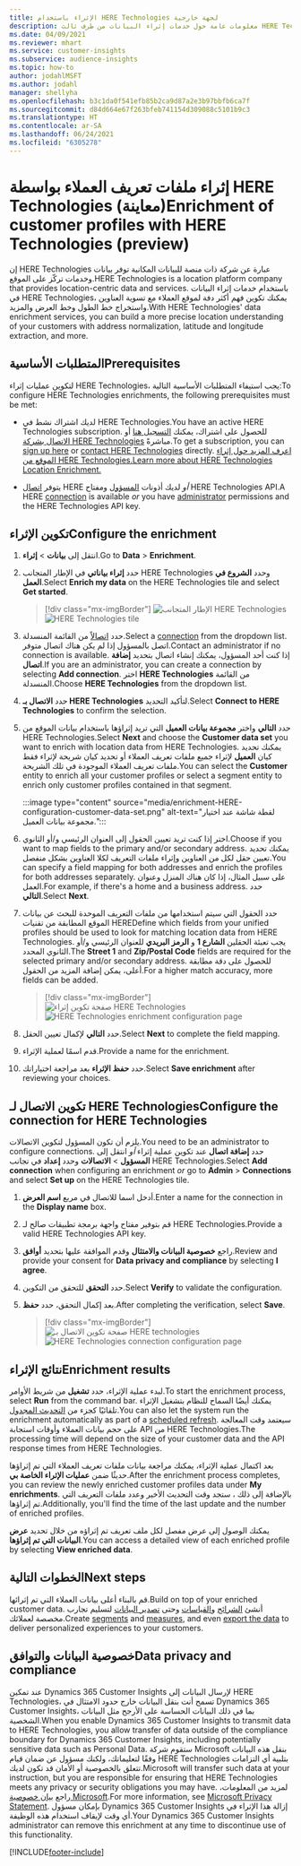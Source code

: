```yaml
---
title: الإثراء باستخدام HERE Technologies لجهة خارجية
description: معلومات عامة حول خدمات إثراء البيانات من طرف ثالث HERE Technologies.
ms.date: 04/09/2021
ms.reviewer: mhart
ms.service: customer-insights
ms.subservice: audience-insights
ms.topic: how-to
author: jodahlMSFT
ms.author: jodahl
manager: shellyha
ms.openlocfilehash: b3c1da0f541efb85b2ca9d87a2e3b97bbfb6ca7f
ms.sourcegitcommit: d84d664e67f263bfeb741154d309088c5101b9c3
ms.translationtype: HT
ms.contentlocale: ar-SA
ms.lasthandoff: 06/24/2021
ms.locfileid: "6305278"
---
```

# <a name="enrichment-of-customer-profiles-with-here-technologies-preview"></a><span data-ttu-id="c7d33-103">إثراء ملفات تعريف العملاء بواسطة HERE Technologies (معاينة)</span><span class="sxs-lookup"><span data-stu-id="c7d33-103">Enrichment of customer profiles with HERE Technologies (preview)</span></span>

<span data-ttu-id="c7d33-104">إن HERE Technologies عبارة عن شركة ذات منصة للبيانات المكانية توفر بيانات وخدمات تركّز على الموقع.</span><span class="sxs-lookup"><span data-stu-id="c7d33-104">HERE Technologies is a location platform company that provides location-centric data and services.</span></span> <span data-ttu-id="c7d33-105">باستخدام خدمات إثراء البيانات في HERE Technologies، يمكنك تكوين فهم أكثر دفة لموقع العملاء مع تسوية العناوين واستخراج خط الطول وخط العرض والمزيد.</span><span class="sxs-lookup"><span data-stu-id="c7d33-105">With HERE Technologies' data enrichment services, you can build a more precise location understanding of your customers with address normalization, latitude and longitude extraction, and more.</span></span>

## <a name="prerequisites"></a><span data-ttu-id="c7d33-106">المتطلبات الأساسية</span><span class="sxs-lookup"><span data-stu-id="c7d33-106">Prerequisites</span></span>

<span data-ttu-id="c7d33-107">لتكوين عمليات إثراء HERE Technologies، يجب استيفاء المتطلبات الأساسية التالية:</span><span class="sxs-lookup"><span data-stu-id="c7d33-107">To configure HERE Technologies enrichments, the following prerequisites must be met:</span></span>

- <span data-ttu-id="c7d33-108">لديك اشتراك نشط في HERE Technologies.</span><span class="sxs-lookup"><span data-stu-id="c7d33-108">You have an active HERE Technologies subscription.</span></span> <span data-ttu-id="c7d33-109">للحصول على اشتراك، يمكنك [التسجيل هنا](https://developer.here.com/sign-up?utm_medium=referral&utm_source=Microsoft-Dynamics-CI&create=Freemium-Basic) أو [الاتصال بشركة HERE Technologies](https://developer.here.com/help?utm_medium=referral&utm_source=Microsoft-Dynamics-CI#how-can-we-help-you) مباشرةً.</span><span class="sxs-lookup"><span data-stu-id="c7d33-109">To get a subscription, you can [sign up here](https://developer.here.com/sign-up?utm_medium=referral&utm_source=Microsoft-Dynamics-CI&create=Freemium-Basic) or [contact HERE Technologies](https://developer.here.com/help?utm_medium=referral&utm_source=Microsoft-Dynamics-CI#how-can-we-help-you) directly.</span></span> [<span data-ttu-id="c7d33-110">اعرف المزيد حول إثراء الموقع من HERE Technologies.</span><span class="sxs-lookup"><span data-stu-id="c7d33-110">Learn more about HERE Technologies Location Enrichment.</span></span>](https://developer.here.com/location-enrichment?cid=Dev-MicrosoftDynamics-DB-0-Dev-&utm_source=MicrosoftDynamics&utm_medium=referral&utm_campaign=Online_Dev_ReferralMicrosoft)

- <span data-ttu-id="c7d33-111">يتوفر [اتصال](connections.md) HERE *أو* لديك أذونات [المسؤول](permissions.md#administrator) ومفتاح HERE Technologies API.</span><span class="sxs-lookup"><span data-stu-id="c7d33-111">A HERE [connection](connections.md) is available *or* you have [administrator](permissions.md#administrator) permissions and the HERE Technologies API key.</span></span>

## <a name="configure-the-enrichment"></a><span data-ttu-id="c7d33-112">تكوين الإثراء</span><span class="sxs-lookup"><span data-stu-id="c7d33-112">Configure the enrichment</span></span>

1. <span data-ttu-id="c7d33-113">انتقل إلى **بيانات** > **إثراء**.</span><span class="sxs-lookup"><span data-stu-id="c7d33-113">Go to **Data** > **Enrichment**.</span></span> 

1. <span data-ttu-id="c7d33-114">حدد **إثراء بياناتي** في الإطار المتجانب HERE Technologies وحدد **الشروع في العمل**.</span><span class="sxs-lookup"><span data-stu-id="c7d33-114">Select **Enrich my data** on the HERE Technologies tile and select **Get started**.</span></span>

   > [!div class="mx-imgBorder"]
   > <span data-ttu-id="c7d33-115">![الإطار المتجانب HERE Technologies](media/HERE-tile.png "الإطار المتجانب HERE Technologies")</span><span class="sxs-lookup"><span data-stu-id="c7d33-115">![HERE Technologies tile](media/HERE-tile.png "HERE Technologies tile")</span></span>

1. <span data-ttu-id="c7d33-116">حدد [اتصالاً](connections.md) من القائمة المنسدلة.</span><span class="sxs-lookup"><span data-stu-id="c7d33-116">Select a [connection](connections.md) from the dropdown list.</span></span> <span data-ttu-id="c7d33-117">اتصل بالمسؤول إذا لم يكن هناك اتصال متوفر.</span><span class="sxs-lookup"><span data-stu-id="c7d33-117">Contact  an administrator if no connection is available.</span></span> <span data-ttu-id="c7d33-118">إذا كنت أحد المسؤول، يمكنك إنشاء اتصال بتحديد **إضافة اتصال**.</span><span class="sxs-lookup"><span data-stu-id="c7d33-118">If you are an administrator, you can create a connection by selecting **Add connection**.</span></span> <span data-ttu-id="c7d33-119">اختر **HERE Technologies** من القائمة المنسدلة.</span><span class="sxs-lookup"><span data-stu-id="c7d33-119">Choose **HERE Technologies** from the dropdown list.</span></span> 

1. <span data-ttu-id="c7d33-120">حدد **الاتصال بـ HERE Technologies** لتأكيد التحديد.</span><span class="sxs-lookup"><span data-stu-id="c7d33-120">Select **Connect to HERE Technologies** to confirm the selection.</span></span>

1.  <span data-ttu-id="c7d33-121">حدد **التالي** واختر **مجموعة بيانات العميل** التي تريد إثراؤها باستخدام بيانات الموقع من HERE Technologies.</span><span class="sxs-lookup"><span data-stu-id="c7d33-121">Select **Next** and choose the **Customer data set** you want to enrich with location data from HERE Technologies.</span></span> <span data-ttu-id="c7d33-122">يمكنك تحديد كيان **العميل** لإثراء جميع ملفات تعريف العملاء أو تحديد كيان شريحة لإثراء فقط ملفات تعريف العملاء الموجودة في تلك الشريحة.</span><span class="sxs-lookup"><span data-stu-id="c7d33-122">You can select the **Customer** entity to enrich all your customer profiles or select a segment entity to enrich only customer profiles contained in that segment.</span></span>

    :::image type="content" source="media/enrichment-HERE-configuration-customer-data-set.png" alt-text="لقطة شاشة عند اختيار مجموعة بيانات العميل.":::

1. <span data-ttu-id="c7d33-124">اختر إذا كنت تريد تعيين الحقول إلى العنوان الرئيسي و/أو الثانوي.</span><span class="sxs-lookup"><span data-stu-id="c7d33-124">Choose if you want to map fields to the primary and/or secondary address.</span></span> <span data-ttu-id="c7d33-125">يمكنك تحديد تعيين حقل لكل من العناوين وإثراء ملفات التعريف لكلا العناوين بشكل منفصل.</span><span class="sxs-lookup"><span data-stu-id="c7d33-125">You can specify a field mapping for both addresses and enrich the profiles for both addresses separately.</span></span> <span data-ttu-id="c7d33-126">على سبيل المثال، إذا كان هناك المنزل وعنوان العمل.</span><span class="sxs-lookup"><span data-stu-id="c7d33-126">For example, if there's a home and a business address.</span></span> <span data-ttu-id="c7d33-127">حدد **التالي**.</span><span class="sxs-lookup"><span data-stu-id="c7d33-127">Select **Next**.</span></span>

1. <span data-ttu-id="c7d33-128">حدد الحقول التي سيتم استخدامها من ملفات التعريف الموحدة للبحث عن بيانات الموقع المطابقة من تقنيات HERE</span><span class="sxs-lookup"><span data-stu-id="c7d33-128">Define which fields from your unified profiles should be used to look for matching location data from HERE Technologies.</span></span> <span data-ttu-id="c7d33-129">يجب تعبئة الحقلين **الشارع 1** و **الرمز البريدي** للعنوان الرئيسي و/أو الثانوي المحدد.‬</span><span class="sxs-lookup"><span data-stu-id="c7d33-129">The **Street 1** and **Zip/Postal Code** fields are required for the selected primary and/or secondary address.</span></span> <span data-ttu-id="c7d33-130">للحصول على دقة مطابقة أعلى، يمكن إضافة المزيد من الحقول.</span><span class="sxs-lookup"><span data-stu-id="c7d33-130">For a higher match accuracy, more fields can be added.</span></span>

   > [!div class="mx-imgBorder"]
   > <span data-ttu-id="c7d33-131">![صفحة تكوين إثراء HERE Technologies](media/enrichment-HERE-configuration.png "صفحة تكوين إثراء HERE Technologies")</span><span class="sxs-lookup"><span data-stu-id="c7d33-131">![HERE Technologies enrichment configuration page](media/enrichment-HERE-configuration.png "HERE Technologies enrichment configuration page")</span></span>

1. <span data-ttu-id="c7d33-132">حدد **التالي** لإكمال تعيين الحقل.</span><span class="sxs-lookup"><span data-stu-id="c7d33-132">Select **Next** to complete the field mapping.</span></span>

1. <span data-ttu-id="c7d33-133">قدم اسمًا لعملية الإثراء.</span><span class="sxs-lookup"><span data-stu-id="c7d33-133">Provide a name for the enrichment.</span></span> 

1. <span data-ttu-id="c7d33-134">حدد **حفظ الإثراء** بعد مراجعة اختياراتك.</span><span class="sxs-lookup"><span data-stu-id="c7d33-134">Select **Save enrichment** after reviewing your choices.</span></span>

## <a name="configure-the-connection-for-here-technologies"></a><span data-ttu-id="c7d33-135">تكوين الاتصال لـ HERE Technologies</span><span class="sxs-lookup"><span data-stu-id="c7d33-135">Configure the connection for HERE Technologies</span></span> 

<span data-ttu-id="c7d33-136">يلزم أن تكون المسؤول لتكوين الاتصالات.</span><span class="sxs-lookup"><span data-stu-id="c7d33-136">You need to be an administrator to configure connections.</span></span> <span data-ttu-id="c7d33-137">حدد **إضافة اتصال** عند تكوين عملية إثراء *أو* انتقل إلى **المسؤول** > **الاتصالات** وحدد **إعداد** في تجانب HERE Technologies.</span><span class="sxs-lookup"><span data-stu-id="c7d33-137">Select **Add connection** when configuring an enrichment *or* go to **Admin** > **Connections** and select **Set up** on the HERE Technologies tile.</span></span>

1. <span data-ttu-id="c7d33-138">أدخل اسما للاتصال في مربع **اسم العرض**.</span><span class="sxs-lookup"><span data-stu-id="c7d33-138">Enter a name for the connection in the **Display name** box.</span></span>

1. <span data-ttu-id="c7d33-139">قم بتوفير مفتاح واجهة برمجة تطبيقات صالح لـ HERE Technologies.</span><span class="sxs-lookup"><span data-stu-id="c7d33-139">Provide a valid HERE Technologies API key.</span></span>

1. <span data-ttu-id="c7d33-140">راجع **خصوصية البيانات والامتثال** وقدم الموافقة عليها بتحديد **أوافق**.</span><span class="sxs-lookup"><span data-stu-id="c7d33-140">Review and provide your consent for **Data privacy and compliance** by selecting **I agree**.</span></span>

1. <span data-ttu-id="c7d33-141">حدد **التحقق** للتحقق من التكوين.</span><span class="sxs-lookup"><span data-stu-id="c7d33-141">Select **Verify** to validate the configuration.</span></span>

1. <span data-ttu-id="c7d33-142">بعد إكمال التحقق، حدد **حفظ**.</span><span class="sxs-lookup"><span data-stu-id="c7d33-142">After completing the verification, select **Save**.</span></span>

   > [!div class="mx-imgBorder"]
   > <span data-ttu-id="c7d33-143">![صفحة تكوين الاتصال بـ HERE technologies](media/enrichment-HERE-connection.png "صفحة تكوين الاتصال بـ HERE technologies")</span><span class="sxs-lookup"><span data-stu-id="c7d33-143">![HERE Technologies connection configuration page](media/enrichment-HERE-connection.png "HERE Technologies connection configuration page")</span></span>

## <a name="enrichment-results"></a><span data-ttu-id="c7d33-144">نتائج الإثراء</span><span class="sxs-lookup"><span data-stu-id="c7d33-144">Enrichment results</span></span>

<span data-ttu-id="c7d33-145">لبدء عملية الإثراء، حدد **تشغيل** من شريط الأوامر.</span><span class="sxs-lookup"><span data-stu-id="c7d33-145">To start the enrichment process, select **Run** from the command bar.</span></span> <span data-ttu-id="c7d33-146">يمكنك أيضًا السماح للنظام بتشغيل الإثراء تلقائيًا كجزء من [التحديث المجدول](system.md#schedule-tab).</span><span class="sxs-lookup"><span data-stu-id="c7d33-146">You can also let the system run the enrichment automatically as part of a [scheduled refresh](system.md#schedule-tab).</span></span> <span data-ttu-id="c7d33-147">سيعتمد وقت المعالجة على حجم بيانات العملاء وأوقات استجابة API من HERE Technologies.</span><span class="sxs-lookup"><span data-stu-id="c7d33-147">The processing time will depend on the size of your customer data and the API response times from HERE Technologies.</span></span>

<span data-ttu-id="c7d33-148">بعد اكتمال عملية الإثراء، يمكنك مراجعة بيانات ملفات تعريف العملاء التي تم إثراؤها حديثًا ضمن **عمليات الإثراء الخاصة بي**.</span><span class="sxs-lookup"><span data-stu-id="c7d33-148">After the enrichment process completes, you can review the newly enriched customer profiles data under **My enrichments**.</span></span> <span data-ttu-id="c7d33-149">بالإضافة إلى ذلك ، ستجد وقت التحديث الأخير وعدد ملفات التعريف التي تم إثراؤها.</span><span class="sxs-lookup"><span data-stu-id="c7d33-149">Additionally, you'll find the time of the last update and the number of enriched profiles.</span></span>

<span data-ttu-id="c7d33-150">يمكنك الوصول إلى عرض مفصل لكل ملف تعريف تم إثراؤه من خلال تحديد **عرض البيانات التي تم إثراؤها**.</span><span class="sxs-lookup"><span data-stu-id="c7d33-150">You can access a detailed view of each enriched profile by selecting **View enriched data**.</span></span>

## <a name="next-steps"></a><span data-ttu-id="c7d33-151">الخطوات التالية</span><span class="sxs-lookup"><span data-stu-id="c7d33-151">Next steps</span></span>

<span data-ttu-id="c7d33-152">قم بالبناء أعلى بيانات العملاء التي تم إثرائها.</span><span class="sxs-lookup"><span data-stu-id="c7d33-152">Build on top of your enriched customer data.</span></span> <span data-ttu-id="c7d33-153">أنشئ [الشرائح](segments.md) و[القياسات](measures.md) وحتى [تصدير البيانات](export-destinations.md) لتسليم تجارب مخصصة لعملائك.</span><span class="sxs-lookup"><span data-stu-id="c7d33-153">Create [segments](segments.md) and [measures](measures.md), and even [export the data](export-destinations.md) to deliver personalized experiences to your customers.</span></span>

## <a name="data-privacy-and-compliance"></a><span data-ttu-id="c7d33-154">خصوصية البيانات والتوافق</span><span class="sxs-lookup"><span data-stu-id="c7d33-154">Data privacy and compliance</span></span>

<span data-ttu-id="c7d33-155">عند تمكين Dynamics 365 Customer Insights لإرسال البيانات إلى HERE Technologies، تسمح أنت بنقل البيانات خارج حدود الامتثال في Dynamics 365 Customer Insights، بما في ذلك البيانات الحساسة على الأرجح مثل البيانات الشخصية.</span><span class="sxs-lookup"><span data-stu-id="c7d33-155">When you enable Dynamics 365 Customer Insights to transmit data to HERE Technologies, you allow transfer of data outside of the compliance boundary for Dynamics 365 Customer Insights, including potentially sensitive data such as Personal Data.</span></span> <span data-ttu-id="c7d33-156">ستقوم شركة Microsoft بنقل هذه البيانات وفقًا لتعليماتك، ولكنك مسؤول عن ضمان قيام HERE Technologies بتلبية أي التزامات تتعلق بالخصوصية أو الأمان قد تكون لديك.</span><span class="sxs-lookup"><span data-stu-id="c7d33-156">Microsoft will transfer such data at your instruction, but you are responsible for ensuring that HERE Technologies meets any privacy or security obligations you may have.</span></span> <span data-ttu-id="c7d33-157">لمزيد من المعلومات، راجع [بيان خصوصية Microsoft](https://go.microsoft.com/fwlink/?linkid=396732).</span><span class="sxs-lookup"><span data-stu-id="c7d33-157">For more information, see [Microsoft Privacy Statement](https://go.microsoft.com/fwlink/?linkid=396732).</span></span>
<span data-ttu-id="c7d33-158">بإمكان مسؤول Dynamics 365 Customer Insights إزالة هذا الإثراء في أي وقت لإيقاف استخدام هذه الوظيفة.</span><span class="sxs-lookup"><span data-stu-id="c7d33-158">Your Dynamics 365 Customer Insights administrator can remove this enrichment at any time to discontinue use of this functionality.</span></span>


[!INCLUDE[footer-include](../includes/footer-banner.md)]
